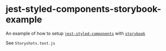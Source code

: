# jest-styled-components-storybook-example

An example of how to setup [`jest-styled-components`](https://github.com/styled-components/jest-styled-components) with [`storybook`](https://github.com/storybooks/storybook)


See `Storyshots.test.js`
